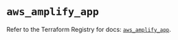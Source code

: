 # `aws_amplify_app`

Refer to the Terraform Registry for docs: [`aws_amplify_app`](https://registry.terraform.io/providers/hashicorp/aws/5.78.0/docs/resources/amplify_app).
